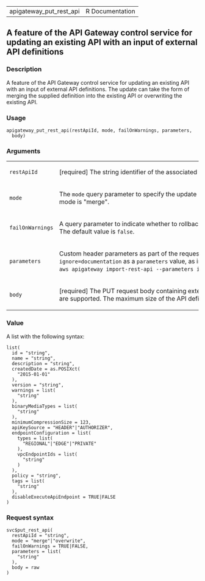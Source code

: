 <table style="width: 100%;">
<tbody>
<tr class="odd">
<td>apigateway_put_rest_api</td>
<td style="text-align: right;">R Documentation</td>
</tr>
</tbody>
</table>

## A feature of the API Gateway control service for updating an existing API with an input of external API definitions

### Description

A feature of the API Gateway control service for updating an existing
API with an input of external API definitions. The update can take the
form of merging the supplied definition into the existing API or
overwriting the existing API.

### Usage

    apigateway_put_rest_api(restApiId, mode, failOnWarnings, parameters,
      body)

### Arguments

<table>
<colgroup>
<col style="width: 35%" />
<col style="width: 65%" />
</colgroup>
<tbody>
<tr class="odd">
<td><code id="apigateway_put_rest_api_:_restApiId">restApiId</code></td>
<td><p>[required] The string identifier of the associated
RestApi.</p></td>
</tr>
<tr class="even">
<td><code id="apigateway_put_rest_api_:_mode">mode</code></td>
<td><p>The <code>mode</code> query parameter to specify the update mode.
Valid values are "merge" and "overwrite". By default, the update mode is
"merge".</p></td>
</tr>
<tr class="odd">
<td><code
id="apigateway_put_rest_api_:_failOnWarnings">failOnWarnings</code></td>
<td><p>A query parameter to indicate whether to rollback the API update
(<code>true</code>) or not (<code>false</code>) when a warning is
encountered. The default value is <code>false</code>.</p></td>
</tr>
<tr class="even">
<td><code
id="apigateway_put_rest_api_:_parameters">parameters</code></td>
<td><p>Custom header parameters as part of the request. For example, to
exclude DocumentationParts from an imported API, set
<code>ignore=documentation</code> as a <code>parameters</code> value, as
in the AWS CLI command of <code
style="white-space: pre;">⁠aws apigateway import-rest-api --parameters ignore=documentation --body 'file:///path/to/imported-api-body.json'⁠</code>.</p></td>
</tr>
<tr class="odd">
<td><code id="apigateway_put_rest_api_:_body">body</code></td>
<td><p>[required] The PUT request body containing external API
definitions. Currently, only OpenAPI definition JSON/YAML files are
supported. The maximum size of the API definition file is 6MB.</p></td>
</tr>
</tbody>
</table>

### Value

A list with the following syntax:

    list(
      id = "string",
      name = "string",
      description = "string",
      createdDate = as.POSIXct(
        "2015-01-01"
      ),
      version = "string",
      warnings = list(
        "string"
      ),
      binaryMediaTypes = list(
        "string"
      ),
      minimumCompressionSize = 123,
      apiKeySource = "HEADER"|"AUTHORIZER",
      endpointConfiguration = list(
        types = list(
          "REGIONAL"|"EDGE"|"PRIVATE"
        ),
        vpcEndpointIds = list(
          "string"
        )
      ),
      policy = "string",
      tags = list(
        "string"
      ),
      disableExecuteApiEndpoint = TRUE|FALSE
    )

### Request syntax

    svc$put_rest_api(
      restApiId = "string",
      mode = "merge"|"overwrite",
      failOnWarnings = TRUE|FALSE,
      parameters = list(
        "string"
      ),
      body = raw
    )
